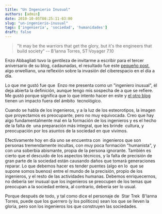 ```yaml
---
title: "Un Ingenierio Inusual"
authors: [admin]
date: 2010-10-05T08:25:11-03:00
slug: "un-ingenierio-inusual"
tags: ['ingeniería', 'sociedad', 'humanidades']
draft: false
---
```

 
>  "It may be the warriors that get the glory, but it's the
engineers that build society" -- B'lanna Torres, ST:Voyager 7.10

Enzo Abbagliati tuvo la gentileza de invitarme a escribir para el tercer
aniversario de su blog, cadaunadas, el resultado fue este [pequeño
post](http://www.cadaunadas.net/2010/10/3-anos-la-membrana-de-google.html),
algo orwelliano, una reflexión sobre la invasión del ciberespacio en el
día a día.

Lo que me gustó fue que  Enzo me presenta como un "ingeniero inusual",
él deja abierta la definición, aunque tengo mis sospecha de a que se
refiere. Me gustó porque significa que lo que intento hacer en este y
[el otro blog](http://www.akarru.com/) tienen un impacto fuera del
ámbito  tecnológico.

Cuando se habla de los ingenieros, y a la luz de los esteorotipos, la
imagen que proyectamos es preocupante, pero no muy equivocada. Creo que
hay algo fundamentalmente mal en la formación de los ingenieros y es el
hecho de la falta de  una preparación más integral, que les brinde
 cultura, y preocupación por los asuntos de la sociedad en que vivimos.

Efectivamente hoy en día uno se encuentra con  ingenieros que son
personas tremendamente incultas, con muy poca formación \"humanista\", y
con una soberbia abismante, propia de la persona ignorante. También es
cierto que el descuido de los aspectos técnicos, y la falta de precisión
de gran parte de la sociedad están causando daños que tomará
generaciones reparar. Lo que debemos hacer es tender puentes (algo en lo
 que se supone somos buenos) entre el mundo de la precisión, propio de
los ingenieros, y el resto de las actividades humanas. Debemos
enriquecernos, no debería ser inusual que los ingenieros se preocupen de
los temas que preocupan a la sociedad entera, al contrario, debería ser
lo usual.

Porque después de todo, y tal como dice el personaje de  Star Trek
 B'lanna Torres, puede que los guerrero (y los políticos) sean los que
se lleven la gloria, pero son los ingenieros los que construyen las
sociedades.
